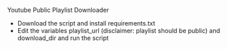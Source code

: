 Youtube Public Playlist Downloader

- Download the script and install requirements.txt
- Edit the variables playlist_url (disclaimer: playlist should be public) and download_dir and run the script
